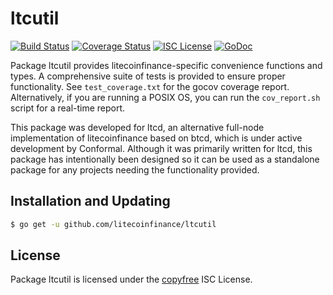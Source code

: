 ltcutil
=======

[![Build Status](http://img.shields.io/travis/litecoinfinance/ltcutil.svg)](https://travis-ci.org/litecoinfinance/ltcutil) 
[![Coverage Status](http://img.shields.io/coveralls/litecoinfinance/ltcutil.svg)](https://coveralls.io/r/litecoinfinance/ltcutil?branch=master) 
[![ISC License](http://img.shields.io/badge/license-ISC-blue.svg)](http://copyfree.org)
[![GoDoc](http://img.shields.io/badge/godoc-reference-blue.svg)](http://godoc.org/github.com/litecoinfinance/ltcutil)

Package ltcutil provides litecoinfinance-specific convenience functions and types.
A comprehensive suite of tests is provided to ensure proper functionality.  See
`test_coverage.txt` for the gocov coverage report.  Alternatively, if you are
running a POSIX OS, you can run the `cov_report.sh` script for a real-time
report.

This package was developed for ltcd, an alternative full-node implementation of
litecoinfinance based on btcd, which is under active development by Conformal.
Although it was primarily written for ltcd, this package has intentionally been
designed so it can be used as a standalone package for any projects needing the
functionality provided.

## Installation and Updating

```bash
$ go get -u github.com/litecoinfinance/ltcutil
```

## License

Package ltcutil is licensed under the [copyfree](http://copyfree.org) ISC
License.
